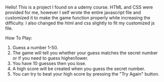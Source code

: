 Hello! This is a project I found on a udemy course. HTML and CSS were provided for me, however I self wrote the entire javascript file and customized it to make the game function properly while increasing the difficulty. I also changed the html and css slightly to fit my customized js file.

How To Play:
1. Guess a number 1-50.
2. The game will tell you whether your guess matches the secret number or if you need to guess higher/lower.
3. You have 10 guesses then you lose.
4. A high score will be created when you guess the secret number.
5. You can try to beat your high score by pressing the "Try Again" button.
